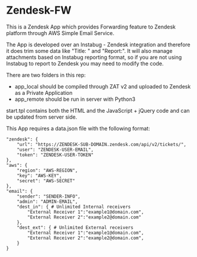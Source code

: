 # Zendesk-FW

This is a Zendesk App which provides Forwarding feature to Zendesk platform through AWS Simple Email Service.

The App is developed over an Instabug - Zendesk integration and therefore it does trim some data like "Title:  " and "Report:".
It will also manage attachments based on Instabug reporting format, so if you are not using Instabug to report to Zendesk you
may need to modify the code.

There are two folders in this rep:
  - app_local should be compiled through ZAT v2 and uploaded to Zendesk as a Private Application
  - app_remote should be run in server with Python3

start.tpl contains both the HTML and the JavaScript + jQuery code and can be updated from server side.

This App requires a data.json file with the following format:

    "zendesk": {
        "url": "https://ZENDESK-SUB-DOMAIN.zendesk.com/api/v2/tickets/",
        "user": "ZENDESK-USER-EMAIL",
        "token": "ZENDESK-USER-TOKEN"
    },
    "aws": {
        "region": "AWS-REGION",
        "key": "AWS-KEY",
        "secret": "AWS-SECRET"
    },
    "email": {
        "sender": "SENDER-INFO",
        "admin": "ADMIN-EMAIL",
        "dest_in": { # Unlimited Internal receivers
            "External Receiver 1":"example1@domain.com",
            "External Receiver 2":"example2@domain.com"
        },
        "dest_ext": { # Unlimited External receivers
            "External Receiver 1":"example1@domain.com",
            "External Receiver 2":"example2@domain.com",
        }
    }    

